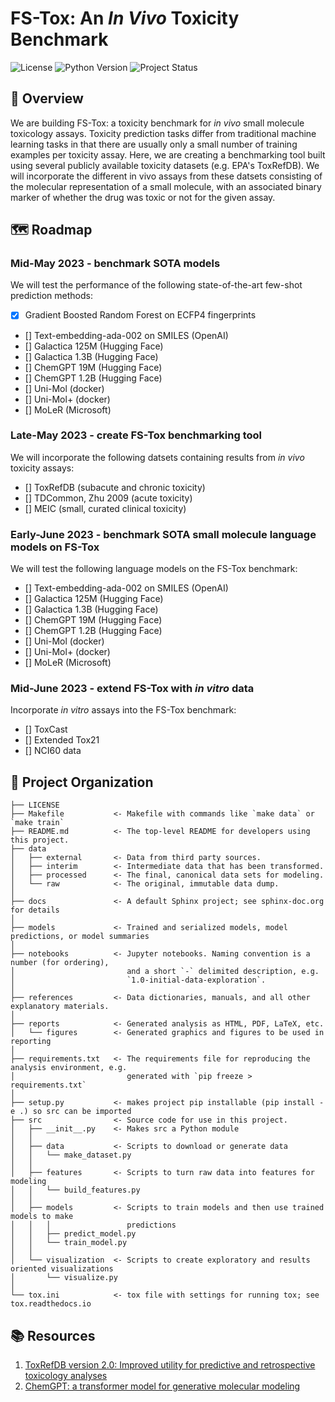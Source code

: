 # FS-Tox: An *In Vivo* Toxicity Benchmark
![License](https://img.shields.io/github/license/sethhowes/fs-tox)
![Python Version](https://img.shields.io/badge/python-3.7-blue)
![Project Status](https://img.shields.io/badge/status-alpha-red)

## 🔎 Overview
We are building FS-Tox: a toxicity benchmark for *in vivo* small molecule toxicology assays. Toxicity prediction tasks differ from traditional machine learning tasks in that there are usually only a small number of training examples per toxicity assay. Here, we are creating a benchmarking tool built using several publicly available toxicity datasets (e.g. EPA's ToxRefDB). We will incorporate the different in vivo assays from these datsets consisting of the molecular representation of a small molecule, with an associated binary marker of whether the drug was toxic or not for the given assay.

## 🗺️ Roadmap
### Mid-May 2023 - benchmark SOTA models
We will test the performance of the following state-of-the-art few-shot prediction methods: 
- [x] Gradient Boosted Random Forest on ECFP4 fingerprints
- [] Text-embedding-ada-002 on SMILES (OpenAI)
- [] Galactica 125M (Hugging Face)
- [] Galactica 1.3B (Hugging Face)
- [] ChemGPT 19M (Hugging Face)
- [] ChemGPT 1.2B (Hugging Face)
- [] Uni-Mol (docker)
- [] Uni-Mol+ (docker)
- [] MoLeR (Microsoft)

### Late-May 2023 - create FS-Tox benchmarking tool
We will incorporate the following datsets containing results from *in vivo* toxicity assays:
- [] ToxRefDB (subacute and chronic toxicity)
- [] TDCommon, Zhu 2009 (acute toxicity)
- [] MEIC (small, curated clinical toxicity)

### Early-June 2023 - benchmark SOTA small molecule language models on FS-Tox
We will test the following language models on the FS-Tox benchmark:
- [] Text-embedding-ada-002 on SMILES (OpenAI)
- [] Galactica 125M (Hugging Face)
- [] Galactica 1.3B (Hugging Face)
- [] ChemGPT 19M (Hugging Face)
- [] ChemGPT 1.2B (Hugging Face)
- [] Uni-Mol (docker)
- [] Uni-Mol+ (docker)
- [] MoLeR (Microsoft)

### Mid-June 2023 - extend FS-Tox with *in vitro* data
Incorporate *in vitro* assays into the FS-Tox benchmark:
- [] ToxCast
- [] Extended Tox21
- [] NCI60 data

## 📂 Project Organization

    ├── LICENSE
    ├── Makefile           <- Makefile with commands like `make data` or `make train`
    ├── README.md          <- The top-level README for developers using this project.
    ├── data
    │   ├── external       <- Data from third party sources.
    │   ├── interim        <- Intermediate data that has been transformed.
    │   ├── processed      <- The final, canonical data sets for modeling.
    │   └── raw            <- The original, immutable data dump.
    │
    ├── docs               <- A default Sphinx project; see sphinx-doc.org for details
    │
    ├── models             <- Trained and serialized models, model predictions, or model summaries
    │
    ├── notebooks          <- Jupyter notebooks. Naming convention is a number (for ordering),
    │                         and a short `-` delimited description, e.g.
    │                         `1.0-initial-data-exploration`.
    │
    ├── references         <- Data dictionaries, manuals, and all other explanatory materials.
    │
    ├── reports            <- Generated analysis as HTML, PDF, LaTeX, etc.
    │   └── figures        <- Generated graphics and figures to be used in reporting
    │
    ├── requirements.txt   <- The requirements file for reproducing the analysis environment, e.g.
    │                         generated with `pip freeze > requirements.txt`
    │
    ├── setup.py           <- makes project pip installable (pip install -e .) so src can be imported
    ├── src                <- Source code for use in this project.
    │   ├── __init__.py    <- Makes src a Python module
    │   │
    │   ├── data           <- Scripts to download or generate data
    │   │   └── make_dataset.py
    │   │
    │   ├── features       <- Scripts to turn raw data into features for modeling
    │   │   └── build_features.py
    │   │
    │   ├── models         <- Scripts to train models and then use trained models to make
    │   │   │                 predictions
    │   │   ├── predict_model.py
    │   │   └── train_model.py
    │   │
    │   └── visualization  <- Scripts to create exploratory and results oriented visualizations
    │       └── visualize.py
    │
    └── tox.ini            <- tox file with settings for running tox; see tox.readthedocs.io

## 📚 Resources
1. [ToxRefDB version 2.0: Improved utility for predictive and retrospective toxicology analyses](https://pubmed.ncbi.nlm.nih.gov/31340180/)
2. [ChemGPT: a transformer model for generative molecular modeling](https://chemrxiv.org/engage/api-gateway/chemrxiv/assets/orp/resource/item/627bddd544bdd532395fb4b5/original/neural-scaling-of-deep-chemical-models.pdf) 